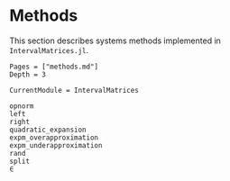 # Methods

This section describes systems methods implemented in `IntervalMatrices.jl`.

```@contents
Pages = ["methods.md"]
Depth = 3
```

```@meta
CurrentModule = IntervalMatrices
```

```@docs
opnorm
left
right
quadratic_expansion
expm_overapproximation
expm_underapproximation
rand
split
∈
```
